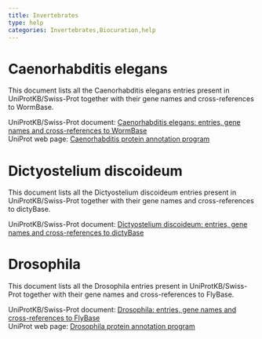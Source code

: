 ```yaml
---
title: Invertebrates
type: help
categories: Invertebrates,Biocuration,help
---
```


# Caenorhabditis elegans

This document lists all the Caenorhabditis elegans entries present in UniProtKB/Swiss-Prot together with their gene names and cross-references to WormBase.

UniProtKB/Swiss-Prot document: [Caenorhabditis elegans: entries, gene names and cross-references to WormBase](https://ftp.ebi.ac.uk/pub/databases/uniprot/current_release/knowledgebase/complete/docs/celegans.txt)  
UniProt web page: [Caenorhabditis protein annotation program](https://www.uniprot.org/help/Caenorhabditis)

# Dictyostelium discoideum

This document lists all the Dictyostelium discoideum entries present in UniProtKB/Swiss-Prot together with their gene names and cross-references to dictyBase.

UniProtKB/Swiss-Prot document: [Dictyostelium discoideum: entries, gene names and cross-references to dictyBase](https://ftp.ebi.ac.uk/pub/databases/uniprot/current_release/knowledgebase/complete/docs/dicty.txt)

# Drosophila

This document lists all the Drosophila entries present in UniProtKB/Swiss-Prot together with their gene names and cross-references to FlyBase.

UniProtKB/Swiss-Prot document: [Drosophila: entries, gene names and cross-references to FlyBase](https://ftp.ebi.ac.uk/pub/databases/uniprot/current_release/knowledgebase/complete/docs/fly.txt)  
UniProt web page: [Drosophila protein annotation program](https://www.uniprot.org/help/Drosophila)
